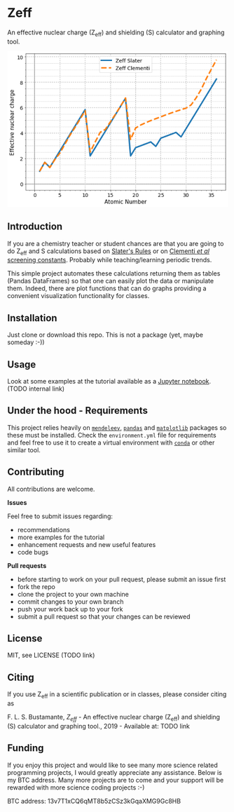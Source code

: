 # Zeff

An effective nuclear charge (Z<sub>eff</sub>) and shielding (S) calculator and graphing tool.

![Image Zeff](images/zeff_plot.png)

## Introduction

If you are a chemistry teacher or student chances are that you are going to do Z<sub>eff</sub> and S calculations based on [Slater's Rules](https://en.wikipedia.org/wiki/Slater%27s_rules) or on [Clementi *et al* screening constants](https://en.wikipedia.org/wiki/Effective_nuclear_charge#Values). Probably while teaching/learning periodic trends.

This simple project automates these calculations returning them as tables (Pandas DataFrames) so that one can easily plot the data or manipulate them. Indeed, there are plot functions that can do graphs providing a convenient visualization functionality for classes.

## Installation

Just clone or download this repo. This is not a package (yet, maybe someday :-))

## Usage

Look at some examples at the tutorial available as a [Jupyter notebook](https://jupyter.org/). (TODO internal link)

## Under the hood - Requirements

This project relies heavily on [`mendeleev`](https://pypi.org/project/mendeleev/), [`pandas`](https://pandas.pydata.org/) and [`matplotlib`](https://matplotlib.org/) packages so these must be installed. Check the `environment.yml` file for requirements and feel free to use it to create a virtual environment with [`conda`](https://docs.conda.io/en/latest/) or other similar tool.


## Contributing

All contributions are welcome.

**Issues**

Feel free to submit issues regarding:

- recommendations
- more examples for the tutorial
- enhancement requests and new useful features
- code bugs

**Pull requests**

- before starting to work on your pull request, please submit an issue first
- fork the repo
- clone the project to your own machine
- commit changes to your own branch
- push your work back up to your fork
- submit a pull request so that your changes can be reviewed


## License

MIT, see LICENSE (TODO link)

## Citing

If you use Z<sub>eff</sub> in a scientific publication or in classes, please consider citing as

F. L. S. Bustamante, *Z<sub>eff</sub>* - An effective nuclear charge (Z<sub>eff</sub>) and shielding (S) calculator and graphing tool., 2019 - Available at: TODO link

## Funding

If you enjoy this project and would like to see many more science related programming projects, I would greatly appreciate any assistance. Below is my BTC address. Many more projects are to come and your support will be rewarded with more science coding projects :-)

BTC address: 13v7T1xCQ6qMT8b5zCSz3kGqaXMG9Gc8HB
